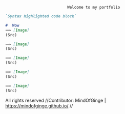                                Welcome to my portfolio

```markdown
`Syntax highlighted code block`

#  Wow
⟹ [Image]
(Src)

⟹ [Image]
(Src)

⟹ [Image]
(Src)

⟹ [Image]
(Src)

⟹ [Image]
(Src)


```













All rights reserved //Contributor: MindOfGinge | https://mindofginge.github.io/ //

